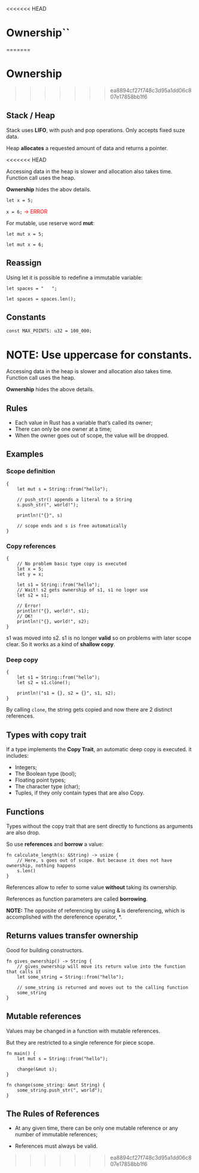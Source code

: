 <<<<<<< HEAD
# Ownership``
=======
# Ownership
>>>>>>> ea8894cf27f748c3d95a1dd06c807e17858bb1f6

## Stack / Heap

Stack uses **LIFO**, with push and pop operations. Only accepts fixed suze data.

Heap **allocates** a requested amount of data and returns a pointer. 

<<<<<<< HEAD

Accessing data in the heap is slower and allocation also takes time.
Function call uses the heap.

**Ownership** hides the abov details.




`let x = 5;`

`x = 6;` <span style="color:red"> -> ERROR</span>

For mutable, use reserve word **mut**:

`let mut x = 5;`

`let mut x = 6;`


## Reassign

Using let it is possible to redefine a immutable variable:

`let spaces = "   ";`

`let spaces = spaces.len();`

## Constants

`const MAX_POINTS: u32 = 100_000;`

**NOTE:** Use uppercase for constants.
=======
Accessing data in the heap is slower and allocation also takes time.
Function call uses the heap.

**Ownership** hides the above details.


## Rules

 * Each value in Rust has a variable that’s called its owner;
 * There can only be one owner at a time;
 * When the owner goes out of scope, the value will be dropped.


## Examples

### Scope definition

```rust,no_run
{
    let mut s = String::from("hello");

    // push_str() appends a literal to a String
    s.push_str(", world!");

    println!("{}", s)
    
    // scope ends and s is free automatically
}
```


### Copy references

```rust,no_run
{
    // No problem basic type copy is executed
    let x = 5;
    let y = x;

    let s1 = String::from("hello");
    // Wait! s2 gets ownership of s1, s1 no loger use
    let s2 = s1;
    
    // Error!
    println!("{}, world!", s1);
    // OK!
    println!("{}, world!", s2);
}
```

s1 was moved into s2. s1 is no longer **valid** so on problems with later scope clear.
So it works as a kind of **shallow copy**.

### Deep copy

```rust,no_run
{
    let s1 = String::from("hello");
    let s2 = s1.clone();

    println!("s1 = {}, s2 = {}", s1, s2);
}
```

By calling `clone`, the string gets copied and now there are 2 distinct references.


## Types with copy trait

If a type implements the **Copy Trait**, an automatic deep copy is executed. it includes:

 * Integers;
 * The Boolean type (bool);
 * Floating point types;
 * The character type (char);
 * Tuples, if they only contain types that are also Copy.


## Functions

Types without the copy trait that are sent directly to functions as arguments are also drop.

So use **references** and **borrow** a value:

```rust,no_run
fn calculate_length(s: &String) -> usize {
    // Here, s goes out of scope. But because it does not have ownership, nothing happens
    s.len()
}
```
References allow to refer to some value **without** taking its ownership.

References as function parameters are called **borrowing**.

**NOTE:** The opposite of referencing by using & is dereferencing, which is accomplished with the dereference operator, *.

## Returns values transfer ownership

Good for building constructors.

```rust,no_run
fn gives_ownership() -> String {
    // gives_ownership will move its return value into the function that calls it
    let some_string = String::from("hello");

    // some_string is returned and moves out to the calling function
    some_string
}
```

## Mutable references

Values may be changed in a function with mutable references.

But they are restricted to a single reference for piece scope.


```rust,no_run
fn main() {
    let mut s = String::from("hello");

    change(&mut s);
}

fn change(some_string: &mut String) {
    some_string.push_str(", world");
}
```


## The Rules of References

* At any given time, there can be only one mutable reference or any number of immutable references;

* References must always be valid.
>>>>>>> ea8894cf27f748c3d95a1dd06c807e17858bb1f6
